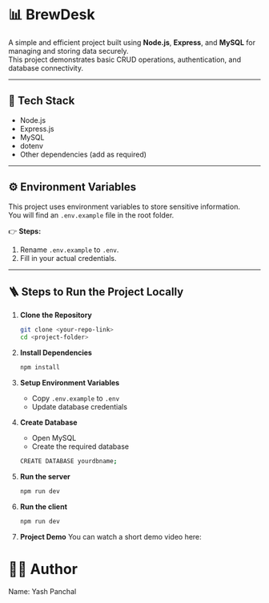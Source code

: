 # 📊 BrewDesk

A simple and efficient project built using **Node.js**, **Express**, and **MySQL** for managing and storing data securely.  
This project demonstrates basic CRUD operations, authentication, and database connectivity.

---

## 🧰 Tech Stack

- Node.js
- Express.js
- MySQL
- dotenv
- Other dependencies (add as required)

---

## ⚙️ Environment Variables

This project uses environment variables to store sensitive information.  
You will find an `.env.example` file in the root folder.

👉 **Steps:**

1. Rename `.env.example` to `.env`.
2. Fill in your actual credentials.

---

## 🪜 Steps to Run the Project Locally

1. **Clone the Repository**
   ```bash
   git clone <your-repo-link>
   cd <project-folder>
   ```
2. **Install Dependencies**
   ```bash
   npm install
   ```
3. **Setup Environment Variables**

   - Copy `.env.example` to `.env`
   - Update database credentials

4. **Create Database**
   - Open MySQL
   - Create the required database
   ```bash
   CREATE DATABASE yourdbname;
   ```
5. **Run the server**
   ```bash
   npm run dev
   ```
6. **Run the client**
   ```bash
   npm run dev
   ```
7. **Project Demo**
   You can watch a short demo video here:

# 🧑‍💻 Author

Name: Yash Panchal
